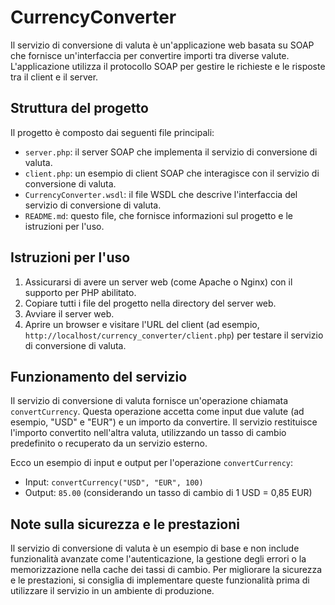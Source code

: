 # CurrencyConverter

Il servizio di conversione di valuta è un'applicazione web basata su SOAP che fornisce un'interfaccia per convertire importi tra diverse valute. L'applicazione utilizza il protocollo SOAP per gestire le richieste e le risposte tra il client e il server.

## Struttura del progetto

Il progetto è composto dai seguenti file principali:

- `server.php`: il server SOAP che implementa il servizio di conversione di valuta.
- `client.php`: un esempio di client SOAP che interagisce con il servizio di conversione di valuta.
- `CurrencyConverter.wsdl`: il file WSDL che descrive l'interfaccia del servizio di conversione di valuta.
- `README.md`: questo file, che fornisce informazioni sul progetto e le istruzioni per l'uso.

## Istruzioni per l'uso

1. Assicurarsi di avere un server web (come Apache o Nginx) con il supporto per PHP abilitato.
2. Copiare tutti i file del progetto nella directory del server web.
3. Avviare il server web.
4. Aprire un browser e visitare l'URL del client (ad esempio, `http://localhost/currency_converter/client.php`) per testare il servizio di conversione di valuta.

## Funzionamento del servizio

Il servizio di conversione di valuta fornisce un'operazione chiamata `convertCurrency`. Questa operazione accetta come input due valute (ad esempio, "USD" e "EUR") e un importo da convertire. Il servizio restituisce l'importo convertito nell'altra valuta, utilizzando un tasso di cambio predefinito o recuperato da un servizio esterno.

Ecco un esempio di input e output per l'operazione `convertCurrency`:

- Input: `convertCurrency("USD", "EUR", 100)`
- Output: `85.00` (considerando un tasso di cambio di 1 USD = 0,85 EUR)

## Note sulla sicurezza e le prestazioni

Il servizio di conversione di valuta è un esempio di base e non include funzionalità avanzate come l'autenticazione, la gestione degli errori o la memorizzazione nella cache dei tassi di cambio. Per migliorare la sicurezza e le prestazioni, si consiglia di implementare queste funzionalità prima di utilizzare il servizio in un ambiente di produzione.
